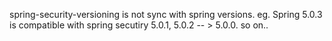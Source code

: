 spring-security-versioning is not sync with spring versions.
eg. Spring 5.0.3 is compatible with spring secutiry 5.0.1,
5.0.2 -- > 5.0.0. so on.. 